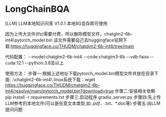 # LongChainBQA
[LLM] LLM本地知识问答 V1.0.1 本地8G显存即可使用

因为上传大文件(lfs)需要付费，所以删除模型文件，chatglm2-6b-int4\pytorch_model.bin
该文件需要自己去huggingface官网下载:https://huggingface.co/THUDM/chatglm2-6b-int4/tree/main

代码配置：
--model:chatglm2-6b-int4
--code:chatglm3-6b
--vdb:faiss
--cuda:12.1
--python:3.8及以上

使用方法：
步骤一:根据上述地址下载pytorch_model.bin模型文件并放在目录下面: .\chatglm2-6b-int4\    linux系统下载：wget https://huggingface.co/THUDM/chatglm2-6b-int4/resolve/main/pytorch_model.bin?download=true
步骤二:安装相关依赖 pip install -r requirements.txt
步骤三:启动程序 gradio_server.py
步骤四:先上传LLM参考的本地文件(可以是任意文本类型,如:*.pdf、*.txt、*.doc等)
步骤五:向LLM提问问题
